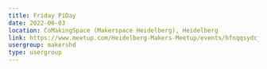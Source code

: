 ```yaml
---
title: Friday PiDay
date: 2022-06-03
location: CoMakingSpace (Makerspace Heidelberg), Heidelberg
link: https://www.meetup.com/Heidelberg-Makers-Meetup/events/hfnqqsydcjbfb/
usergroup: makershd
type: usergroup
---
```

